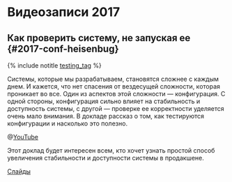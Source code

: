 # Видеозаписи 2017

## Как проверить систему, не запуская ее {#2017-conf-heisenbug}

{% include notitle [testing_tag](../_includes/tags.md#testing) %}

Системы, которые мы разрабатываем, становятся сложнее с каждым днем. И кажется, что нет спасения от вездесущей сложности, которая проникает во все. Один из аспектов этой сложности — конфигурация. С одной стороны, конфигурация сильно влияет на стабильность и доступность системы, с другой — проверке ее корректности уделяется очень мало внимания. В докладе рассказ о том, как тестируются конфигурации и насколько это полезно.


@[YouTube](https://youtu.be/KaeEjsAjV6A)

Этот доклад будет интересен всем, кто хочет узнать простой способ увеличения стабильности и доступности системы в продакшене.

[Слайды](https://presentations.ydb.tech/2017/ru/heisenbug/presentation.pdf)